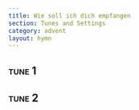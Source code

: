 ```yaml
---
title: Wie soll ich dich empfangen
section: Tunes and Settings
category: advent
layout: hymn
---
```


## <span style="font-variant:small-caps;">tune 1</span>



## <span style="font-variant:small-caps;">tune 2</span>

